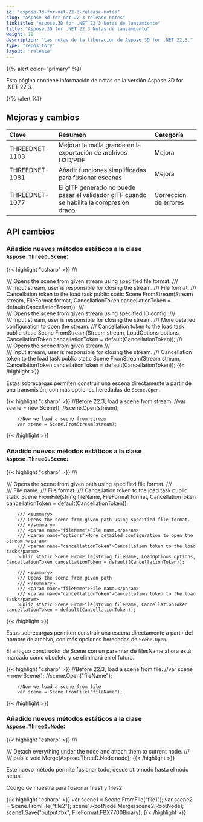 ```yaml
---
id: "aspose-3d-for-net-22-3-release-notes"
slug: "aspose-3d-for-net-22-3-release-notes"
linktitle: "Aspose.3D for .NET 22,3 Notas de lanzamiento"
title: "Aspose.3D for .NET 22,3 Notas de lanzamiento"
weight: 10
description: "Las notas de la liberación de Aspose.3D for .NET 22,3."
type: "repository"
layout: "release"
---
```

{{% alert color="primary" %}}

Esta página contiene información de notas de la versión Aspose.3D for .NET 22,3.

{{% /alert %}}
## **Mejoras y cambios**

|**Clave**|**Resumen**|**Categoría**|
|:- |:- |:- |
|THREEDNET-1103 |Mejorar la malla grande en la exportación de archivos U3D/PDF|Mejora|
|THREEDNET-1081 |Añadir funciones simplificadas para fusionar escenas|Mejora|
|THREEDNET-1077 |El glTF generado no puede pasar el validador glTF cuando se habilita la compresión draco.|Corrección de errores|


## API cambios ##


### Añadido nuevos métodos estáticos a la clase `Aspose.ThreeD.Scene`:

{{< highlight "csharp" >}}
        /// <summary>
        /// Opens the scene from given stream using specified file format.
        /// </summary>
        /// <param name="stream">Input stream, user is responsible for closing the stream.</param>
        /// <param name="format">File format.</param>
        /// <param name="cancellationToken">Cancellation token to the load task</param>
        public static Scene FromStream(Stream stream, FileFormat format, CancellationToken cancellationToken = default(CancellationToken));
        /// <summary>
        /// Opens the scene from given stream using specified IO config.
        /// </summary>
        /// <param name="stream">Input stream, user is responsible for closing the stream.</param>
        /// <param name="options">More detailed configuration to open the stream.</param>
        /// <param name="cancellationToken">Cancellation token to the load task</param>
        public static Scene FromStream(Stream stream, LoadOptions options, CancellationToken cancellationToken = default(CancellationToken));
        /// <summary>
        ///  Opens the scene from given stream
        /// </summary>
        /// <param name="stream">Input stream, user is responsible for closing the stream.</param>
        /// <param name="cancellationToken">Cancellation token to the load task</param>
        public static Scene FromStream(Stream stream, CancellationToken cancellationToken = default(CancellationToken));
{{< /highlight >}}

Estas sobrecargas permiten construir una escena directamente a partir de una transmisión, con más opciones heredadas de `Scene.Open`.

{{< highlight "csharp" >}}
        //Before 22.3, load a scene from stream:
        //var scene = new Scene();
        //scene.Open(stream);

        //Now we load a scene from stream
        var scene = Scene.FromStream(stream);
{{< /highlight >}}


### Añadido nuevos métodos estáticos a la clase `Aspose.ThreeD.Scene`:

{{< highlight "csharp" >}}
        /// <summary>
        /// Opens the scene from given path using specified file format.
        /// </summary>
        /// <param name="fileName">File name.</param>
        /// <param name="format">File format.</param>
        /// <param name="cancellationToken">Cancellation token to the load task</param>
        public static Scene FromFile(string fileName, FileFormat format, CancellationToken cancellationToken = default(CancellationToken));

        /// <summary>
        /// Opens the scene from given path using specified file format.
        /// </summary>
        /// <param name="fileName">File name.</param>
        /// <param name="options">More detailed configuration to open the stream.</param>
        /// <param name="cancellationToken">Cancellation token to the load task</param>
        public static Scene FromFile(string fileName, LoadOptions options, CancellationToken cancellationToken = default(CancellationToken));

        /// <summary>
        /// Opens the scene from given path
        /// </summary>
        /// <param name="fileName">File name.</param>
        /// <param name="cancellationToken">Cancellation token to the load task</param>
        public static Scene FromFile(string fileName, CancellationToken cancellationToken = default(CancellationToken));


{{< /highlight >}}

Estas sobrecargas permiten construir una escena directamente a partir del nombre de archivo, con más opciones heredadas de `Scene.Open`.

El antiguo constructor de Scene con un paramter de filesName ahora está marcado como obsoleto y se eliminará en el futuro.

{{< highlight "csharp" >}}
        //Before 22.3, load a scene from file:
        //var scene = new Scene();
        //scene.Open("fileName");

        //Now we load a scene from file
        var scene = Scene.FromFile("fileName");
{{< /highlight >}}




### Añadido nuevos métodos estáticos a la clase `Aspose.ThreeD.Node`:

{{< highlight "csharp" >}}
        /// <summary>
        /// Detach everything under the node and attach them to current node.
        /// </summary>
        /// <param name="node"></param>
        public void Merge(Aspose.ThreeD.Node node);
{{< /highlight >}}


Este nuevo método permite fusionar todo, desde otro nodo hasta el nodo actual.

Código de muestra para fusionar files1 y files2:

{{< highlight "csharp" >}}
        var scene1 = Scene.FromFile("file1");
        var scene2 = Scene.FromFile("file2");
        scene1.RootNode.Merge(scene2.RootNode);
        scene1.Save("output.fbx", FileFormat.FBX7700Binary);
{{< /highlight >}}


